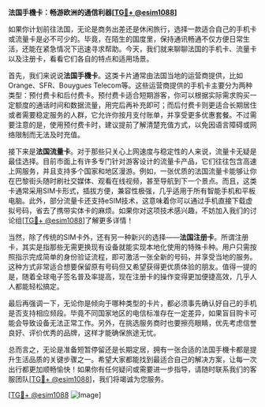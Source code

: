 **法国手機卡：畅游欧洲的通信利器[[TG💪+ @esim1088](https://t.me/s/esim1088)]**

如果你计划前往法国，无论是商务出差还是休闲旅行，选择一款适合自己的手机卡或流量卡是必不可少的。毕竟，在陌生的国度里，保持通讯畅通不仅方便日常生活，还能在紧急情况下迅速寻求帮助。今天，我们就来聊聊法国的手机卡、流量卡以及注册卡，看看它们各自的特点和适用场景。

首先，我们来说说**法国手機卡**。这类卡片通常由法国当地的运营商提供，比如Orange、SFR、Bouygues Telecom等。这些运营商提供的手机卡主要分为两种类型：预付费卡和后付费卡。预付费卡适合短期游客，你可以根据实际需求购买一定额度的通话时间和数据流量，用完后再补充即可；而后付费卡则更适合长期居住或者需要稳定服务的人群，它允许你按月支付账单，并享受更多优惠套餐。不过需要注意的是，使用预付费卡时，建议提前了解清楚充值方式，以免因语言障碍或网络限制而无法及时充值。

接下来是**法国流量卡**。对于那些只关心上网速度与稳定性的人来说，流量卡无疑是最佳选择。目前市面上有许多专门针对游客设计的流量卡产品，它们往往包含高速上网服务，并且支持多个国家和地区漫游。例如，一张优质的法国流量卡能够让你在巴黎街头随时刷社交媒体、观看在线视频，甚至导航到下一个景点。而且，这类卡通常采用SIM卡形式，插拔方便，兼容性极强，几乎适用于所有智能手机和平板电脑。此外，部分流量卡还支持eSIM技术，这意味着你可以通过手机直接下载虚拟号码，省去了携带实体卡的麻烦。如果你对这项技术感兴趣，不妨加入我们的讨论组[[TG💪+ @esim1088](https://t.me/s/esim1088)]了解更多详情！

当然，除了传统的SIM卡外，还有另一种新兴的选择——**法国注册卡**。所谓注册卡，其实是指那些无需更换现有设备就能实现本地化使用的特殊卡种。用户只需按照指示完成简单的身份验证流程，即可激活一张全新的号码，并享受当地的服务。这种方式非常适合想要保留原有号码但又希望获得更优质体验的朋友。值得一提的是，随着全球电子签名普及率提高，现在注册卡的操作变得更加便捷高效，几乎人人都能轻松搞定。

最后再强调一下，无论你是倾向于哪种类型的卡片，都必须事先确认好自己的手机是否支持相应频段。毕竟不同国家地区的电信标准存在一定差异，如果盲目购卡可能会导致设备无法正常工作。另外，在挑选服务商时也要擦亮眼睛，优先考虑信誉良好、评价优秀的品牌，这样才能确保旅途无忧。

总而言之，无论是准备短暂停留还是长期定居，拥有一张合适的法国手機卡都是提升生活品质的关键步骤之一。希望大家都能找到最适合自己的解决方案，让每一次出行都更加顺畅愉快！如果你有任何疑问或需要进一步指导，请随时联系我们的客服团队[[TG💪+ @esim1088](https://t.me/s/esim1088)]，我们将竭诚为您服务。

[[TG💪+ @esim1088](https://t.me/s/esim1088) ![Image](https://i.postimg.cc/4NQfJmqS/Snipaste-2025-05-13-00-14-12.png)]